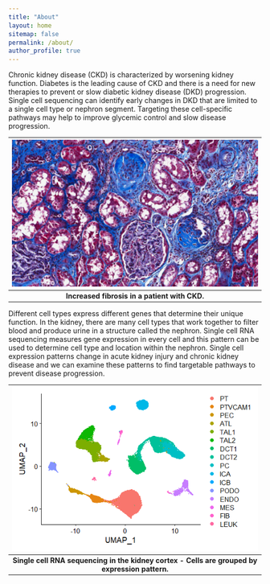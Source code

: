 ```yaml
---
title: "About"
layout: home
sitemap: false
permalink: /about/
author_profile: true
---
```


Chronic kidney disease (CKD) is characterized by worsening kidney function. Diabetes is the leading cause of CKD and there is a need for new therapies to prevent or slow diabetic kidney disease (DKD) progression. Single cell sequencing can identify early changes in DKD that are limited to a single cell type or nephron segment. Targeting these cell-specific pathways may help to improve glycemic control and slow disease progression.     

| ![histology.png](/assets/images/histology.png) |
|:--:|
| <b>Increased fibrosis in a patient with CKD. </b>|

Different cell types express different genes that determine their unique function. In the kidney, there are many cell types that work together to filter blood and produce urine in a structure called the nephron. Single cell RNA sequencing measures gene expression in every cell and this pattern can be used to determine cell type and location within the nephron. Single cell expression patterns change in acute kidney injury and chronic kidney disease and we can examine these patterns to find targetable pathways to prevent disease progression.   

| ![umap.png](/assets/images/umap.png) |
|:--:|
| <b>Single cell RNA sequencing in the kidney cortex - Cells are grouped by expression pattern. </b>|

